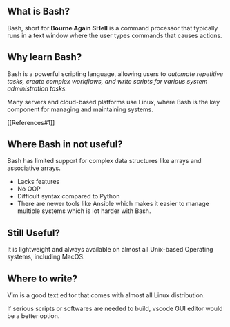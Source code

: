 ## What is Bash?
Bash, short for **Bourne Again SHell** is a command processor that typically runs in a text window where the user types commands that causes actions.

## Why learn Bash?
Bash is a powerful scripting language, allowing users to *automate repetitive tasks, create complex workflows, and write scripts for various system administration tasks.*

Many servers and cloud-based platforms use Linux, where Bash is the key component for managing and maintaining systems.

[[References#1]]

## Where Bash in not useful?
Bash has limited support for complex data structures like arrays and associative arrays.
 - Lacks features
 - No OOP
 - Difficult syntax compared to Python
 - There are newer tools like Ansible which makes it easier to manage multiple systems which is lot harder with Bash.

## Still Useful?
It is lightweight and always available on almost all Unix-based Operating systems, including MacOS.

## Where to write?
Vim is a good text editor that comes with almost all Linux distribution.

If serious scripts or softwares are needed to build, vscode GUI editor would be a better option.